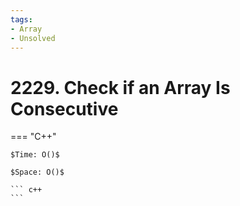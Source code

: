 ```yaml
---
tags:
- Array
- Unsolved
---
```



# 2229. Check if an Array Is Consecutive

=== "C++"

    $Time: O()$

    $Space: O()$

    ``` c++
    ```